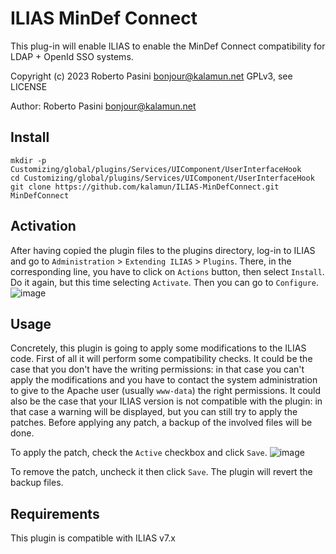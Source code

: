 # ILIAS MinDef Connect
This plug-in will enable ILIAS to enable the MinDef Connect compatibility for LDAP + OpenId SSO systems.

Copyright (c) 2023 Roberto Pasini <bonjour@kalamun.net>
GPLv3, see LICENSE

Author: Roberto Pasini <bonjour@kalamun.net>

## Install

```
mkdir -p Customizing/global/plugins/Services/UIComponent/UserInterfaceHook
cd Customizing/global/plugins/Services/UIComponent/UserInterfaceHook
git clone https://github.com/kalamun/ILIAS-MinDefConnect.git MinDefConnect
```

## Activation

After having copied the plugin files to the plugins directory, log-in to ILIAS and go to `Administration` > `Extending ILIAS` > `Plugins`.
There, in the corresponding line, you have to click on `Actions` button, then select `Install`.
Do it again, but this time selecting `Activate`.
Then you can go to `Configure`.
![image](https://github.com/kalamun/ILIAS-MinDefConnect/assets/385026/0bc38db4-6a9e-4bd2-b228-97ba4e680f4d)

## Usage

Concretely, this plugin is going to apply some modifications to the ILIAS code.
First of all it will perform some compatibility checks.
It could be the case that you don't have the writing permissions: in that case you can't apply the modifications and you have to contact the system administration to give to the Apache user (usually `www-data`) the right permissions.
It could also be the case that your ILIAS version is not compatible with the plugin: in that case a warning will be displayed, but you can still try to apply the patches.
Before applying any patch, a backup of the involved files will be done.

To apply the patch, check the `Active` checkbox and click `Save`.
![image](https://github.com/kalamun/ILIAS-MinDefConnect/assets/385026/ef018419-d810-42b2-ae30-ae38f9ad511b)

To remove the patch, uncheck it then click `Save`.
The plugin will revert the backup files.



## Requirements
This plugin is compatible with ILIAS v7.x
